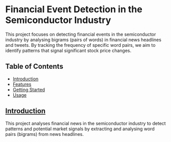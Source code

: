 # Financial Event Detection in the Semiconductor Industry

This project focuses on detecting financial events in the semiconductor industry by analysing bigrams (pairs of words) in financial news headlines and tweets. By tracking the frequency of specific word pairs, we aim to identify patterns that signal significant stock price changes.

## Table of Contents

- [Introduction](#introduction)  
- [Features](#features)  
- [Getting Started](#getting-started)  
- [Usage](#usage)  


## [Introduction](#table-of-contents)

This project analyses financial news in the semiconductor industry to detect patterns and potential market signals by extracting and analysing word pairs (bigrams) from news headlines.
